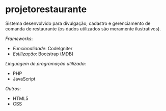 # projetorestaurante
Sistema desenvolvido para divulgação, cadastro e gerenciamento de comanda de restaurante (os dados utilizados são meramente ilustrativos).

*Frameworks*:

- *Funcionalidade*: CodeIgniter
- *Estilização*: Bootstrap (MDB)

*Linguagem de programação utilizada*:

- PHP
- JavaScript

*Outros*:
 
 - HTML5
 - CSS
 
 


